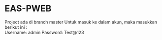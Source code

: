 # EAS-PWEB 
Project ada di branch master
Untuk masuk ke dalam akun, maka masukkan berikut ini :<br>
Username: admin
Password: Test@123
